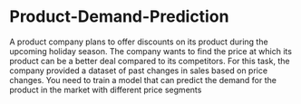 # Product-Demand-Prediction
A product company plans to offer discounts on its product during
the upcoming holiday season. The company wants to find the price
at which its product can be a better deal compared to its
competitors. For this task, the company provided a dataset of past
changes in sales based on price changes. You need to train a
model that can predict the demand for the product in the market
with different price segments
